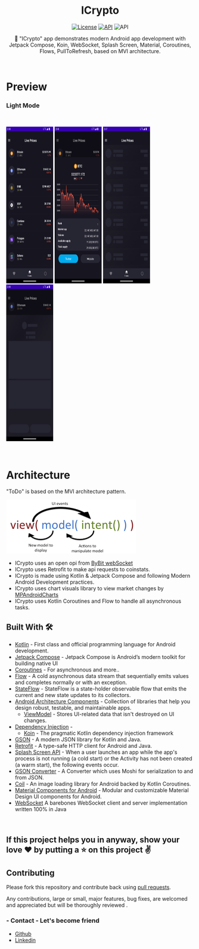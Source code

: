 <h1 align="center">ICrypto</h1>
<p align="center">
  <a href="https://www.android.com"><img alt="License" src="https://img.shields.io/badge/platform-Android-yellow.svg"/></a>
  <a href="https://android-arsenal.com/api?level=21"><img alt="API" src="https://img.shields.io/badge/API-21%2B-brightgreen.svg?style=flat"/></a>
  <img alt="API" src="https://github.com/wisnukurniawan/Compose-ToDo/actions/workflows/build.yml/badge.svg"/>
</p>

<p align="center">
🎯 "ICrypto" app demonstrates modern Android app development with Jetpack Compose, Koin, WebSocket, Splash Screen, Material, Coroutines, Flows, PullToRefresh, based on MVI architecture. 
</p>
</br>

# Preview
### Light Mode
</br>
<p align="left">
 <a><img width="25%" height="420px"  src="preview/crypto_list.png"></a>
 <a><img width="25%" height="420px"  src="preview/crypto_detials.png"></a>
 <a><img width="25%" height="420px"  src="preview/crypto_list_shimmer.png"></a>
  <a><img width="25%" height="420px"  src="preview/crypto_detials_shimmer.png"></a>
</p>
</br>

# Architecture

"ToDo" is based on the MVI architecture pattern.

<img src="/preview/mvi-pattern.png"/>

- ICrypto uses an open opi from [ByBit webSocket](https://www.bybit.com/)
- ICrypto uses Retrofit to make api requests to coinstats.
- ICrypto is made using Kotlin & Jetpack Compose and following Modern Android Development practices.
- ICrypto uses chart visuals library to view market changes by [MPAndroidCharts](https://github.com/PhilJay/MPAndroidChart)
- ICrypto uses Kotlin Coroutines and Flow to handle all asynchronous tasks.

## Built With 🛠
- [Kotlin](https://kotlinlang.org/) - First class and official programming language for Android development.
- [Jetpack Compose](https://developer.android.com/jetpack/compose) - Jetpack Compose is Android’s modern toolkit for building native UI
- [Coroutines](https://kotlinlang.org/docs/reference/coroutines-overview.html) - For asynchronous and more..
- [Flow](https://kotlin.github.io/kotlinx.coroutines/kotlinx-coroutines-core/kotlinx.coroutines.flow/-flow/) - A cold asynchronous data stream that sequentially emits values and completes normally or with an exception.
- [StateFlow](https://developer.android.com/kotlin/flow/stateflow-and-sharedflow) - StateFlow is a state-holder observable flow that emits the current and new state updates to its collectors.
- [Android Architecture Components](https://developer.android.com/topic/libraries/architecture) - Collection of libraries that help you design robust, testable, and maintainable apps.
    - [ViewModel](https://developer.android.com/topic/libraries/architecture/viewmodel) - Stores UI-related data that isn't destroyed on UI changes.
- [Dependency Injection](https://developer.android.com/training/dependency-injection) -
    - [Koin](https://insert-koin.io/) - The pragmatic Kotlin dependency injection framework
- [GSON](https://github.com/google/gson) - A modern JSON library for Kotlin and Java.
- [Retrofit](https://square.github.io/retrofit/) - A type-safe HTTP client for Android and Java.
- [Splash Screen API](https://developer.android.com/develop/ui/views/launch/splash-screen) - When a user launches an app while the app's process is not running (a cold start) or the Activity has not been created (a warm start), the following events occur.
- [GSON Converter](https://github.com/square/retrofit/tree/master/retrofit-converters/gson) - A Converter which uses Moshi for serialization to and from JSON.
- [Coil](https://github.com/coil-kt/coil) - An image loading library for Android backed by Kotlin Coroutines.
- [Material Components for Android](https://github.com/material-components/material-components-android) - Modular and customizable Material Design UI components for Android.
- [WebSocket](https://github.com/TooTallNate/Java-WebSocket) A barebones WebSocket client and server implementation written 100% in Java

<br>


## If this project helps you in anyway, show your love :heart: by putting a :star: on this project :v:

## Contributing

Please fork this repository and contribute back using
[pull requests](https://github.com/hamidfathi1998/ToDo/Icrypto).

Any contributions, large or small, major features, bug fixes, are welcomed and appreciated
but will be thoroughly reviewed .

### - Contact - Let's become friend
- [Github](https://github.com/hamidfathi1998)
- [Linkedin](https://www.linkedin.com/in/hamidfathi1998/)
